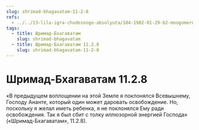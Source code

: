 ```yaml
---
slug: shrimad-bhagavatam-11-2-8
refs:
  - ../../13-lila-igra-chudesnogo-absolyuta/184-1982-01-29-b2-mnogomernost-uchastnikov-krishna-lily.md
tags:
  - title: Шримад-Бхагаватам
    slug: shrimad-bhagavatam
  - title: Шримад-Бхагаватам 11.2.8
    slug: shrimad-bhagavatam-11-2-8
---
```


# Шримад-Бхагаватам 11.2.8

«В предыдущем воплощении на этой Земле я поклонялся Всевышнему, Господу Ананте, который один может даровать освобождение. Но, поскольку я желал иметь ребенка, я не поклонялся Ему ради освобождения. Так я был сбит с толку иллюзорной энергией Господа» («Шримад-Бхагаватам», 11.2.8).

